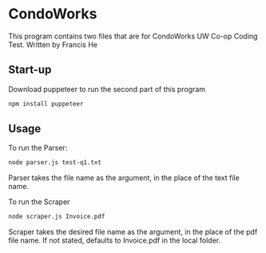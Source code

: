 # CondoWorks

This program contains two files that are for CondoWorks UW Co-op Coding Test.
Written by Francis He

## Start-up

Download puppeteer to run the second part of this program

```bash
npm install puppeteer
```

## Usage

To run the Parser:

```bash
node parser.js test-q1.txt
```

Parser takes the file name as the argument, in the place of the text file name. 


To run the Scraper

```bash
node scraper.js Invoice.pdf
```

Scraper takes the desired file name as the argument, in the place of the pdf file name. If not stated, defaults to Invoice.pdf in the local folder. 